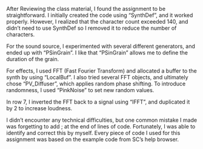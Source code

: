 After Reviewing the class material, I found the assignment to be straightforward. I initially created the code using “SynthDef”, and it worked properly. However, I realized that the character count exceeded 140, and didn’t need to use SynthDef so I removed it to reduce the number of characters.

For the sound source, I experimented with several different generators, and ended up with “PSinGrain”. I like that “PSinGrain” allows me to define the duration of the grain.

For effects, I used FFT (Fast Fourier Transform) and allocated a buffer to the synth by using “LocalBuf”. I also tried several FFT objects, and ultimately chose “PV\_Diffuser”, which applies random phase shifting. To introduce randomness, I used “PinkNoise” to set new random values. 

In row 7, I inverted the FFT back to a signal using “IFFT”, and duplicated it by 2 to increase loudness. 

I didn’t encounter any technical difficulties, but one common mistake I made was forgetting to add ; at the end of lines of code. Fortunately, I was able to identify and correct this by myself. Every piece of code I used for this assignment was based on the example code from SC’s help browser. 